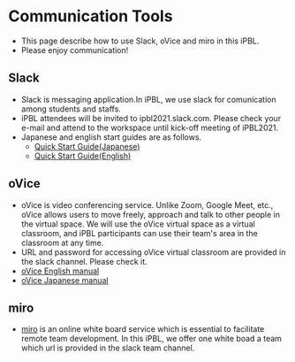 # Communication Tools
- This page describe how to use Slack, oVice and miro in this iPBL.
- Please enjoy communication!

## Slack
- Slack is messaging application.In iPBL, we use slack for comunication among students and staffs.
- iPBL attendees will be invited to ipbl2021.slack.com. Please check your e-mail and attend to the workspace until kick-off meeting of iPBL2021.
- Japanese and english start guides are as follows.
  - [Quick Start Guide(Japanese)](https://slack.com/intl/ja-jp/help/articles/360059928654-Slack-%E3%81%AE%E4%BD%BF%E3%81%84%E6%96%B9---%E3%82%AF%E3%82%A4%E3%83%83%E3%82%AF%E3%82%B9%E3%82%BF%E3%83%BC%E3%83%88%E3%82%AC%E3%82%A4%E3%83%89)
  - [Quick Start Guide(English)](https://slack.com/help/articles/360059928654-How-to-use-Slack--your-quick-start-guide)

## oVice
- oVice is video conferencing service. Unlike Zoom, Google Meet, etc., oVice allows users to move freely, approach and talk to other people in the virtual space. We will use the oVice virtual space as a virtual classroom, and iPBL participants can use their team's area  in the classroom at any time.
- URL and password for accessing oVice virtual classroom are provided in the slack channel. Please check it.
- [oVice English manual](https://www.notion.so/oVice-for-Newcomers-5d7c799da91f4f678bc8e772a22177d9)
- [oVice Japanese manual](https://ja.ovice.wiki/c95380de950b4235a9c07de30be70f1d)

## miro
- [miro](https://miro.com/) is an online white board service which is essential to facilitate remote team development. In this iPBL, we offer one white boad a team which url is provided in the slack team channel.